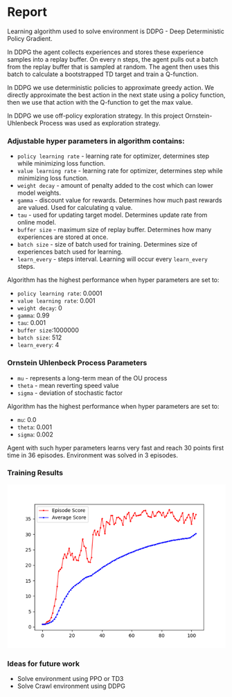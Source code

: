 # Report
Learning algorithm used to solve environment is DDPG - Deep Deterministic Policy Gradient.

In DDPG the agent collects experiences  and stores these experience samples into a replay buffer. 
On every n steps, the agent pulls out a batch from the replay buffer that is sampled at random. 
The agent then uses this batch to calculate a bootstrapped TD target and train a Q-function. 

In DDPG we use deterministic policies to approximate greedy action. We directly approximate the best action 
in the next state using a policy function, then we use that action with the Q-function to get the max value.

In DDPG we use off-policy exploration strategy. In this project Ornstein-Uhlenbeck Process was used as exploration 
strategy.


### Adjustable hyper parameters in algorithm contains:  
  - `policy learning rate` - learning rate for optimizer, determines step while minimizing loss function.
  - `value learning rate` - learning rate for optimizer, determines step while minimizing loss function.
  - `weight decay` - amount of penalty added to the cost which can lower model weights.
  - `gamma` - discount value for rewards. Determines how much past rewards are valued. Used for calculating q value.
  - `tau` - used for updating target model. Determines update rate from online model.
  - `buffer size` - maximum size of replay buffer. Determines how many experiences are stored at once.
  - `batch size` - size of batch used for training. Determines size of experiences batch used for learning.
  - `learn_every` - steps interval. Learning will occur every `learn_every` steps.


Algorithm has the highest performance when hyper parameters are set to:
  - `policy learning rate`: 0.0001 
  - `value learning rate`: 0.001 
  - `weight decay`: 0
  - `gamma`: 0.99
  - `tau`: 0.001
  - `buffer size`:1000000
  - `batch size`: 512
  - `learn_every`: 4

### Ornstein Uhlenbeck Process Parameters
  - `mu` - represents a long-term mean of the OU process
  - `theta` - mean reverting speed value
  - `sigma` - deviation of stochastic factor

Algorithm has the highest performance when hyper parameters are set to:
  - `mu`: 0.0
  - `theta`: 0.001
  - `sigma`: 0.002

Agent with such hyper parameters learns very fast and reach 30 points first time in 36 episodes. Environment was solved 
in 3 episodes.

### Training Results
![Alt Text](report/training_results.png)

### Ideas for future work
 - Solve environment using PPO or TD3
 - Solve Crawl environment using DDPG